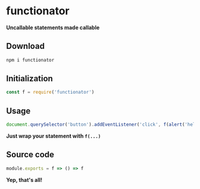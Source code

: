 # functionator

**Uncallable statements made callable**

## Download

```bash
npm i functionator
```

## Initialization

```javascript
const f = require('functionator')
```

## Usage

```javascript
document.querySelector('button').addEventListener('click', f(alert('hello')))
```

**Just wrap your statement with `f(...)`**

## Source code

```javascript
module.exports = f => () => f
```

**Yep, that's all!**